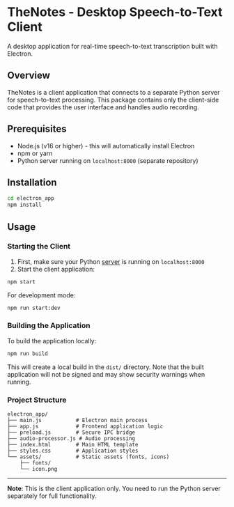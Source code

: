 # TheNotes - Desktop Speech-to-Text Client

A desktop application for real-time speech-to-text transcription built with Electron.

## Overview

TheNotes is a client application that connects to a separate Python server for speech-to-text processing. This package contains only the client-side code that provides the user interface and handles audio recording.

## Prerequisites

- Node.js (v16 or higher) - this will automatically install Electron
- npm or yarn
- Python server running on `localhost:8000` (separate repository)

## Installation

```bash
cd electron_app
npm install
```

## Usage

### Starting the Client

1. First, make sure your Python [server](../examples/server.py) is running on `localhost:8000`
2. Start the client application:
```bash
npm start
```

For development mode:
```bash
npm run start:dev
```

### Building the Application

To build the application locally:

```bash
npm run build
```

This will create a local build in the `dist/` directory. Note that the built application will not be signed and may show security warnings when running.

### Project Structure

```
electron_app/
├── main.js           # Electron main process
├── app.js            # Frontend application logic
├── preload.js        # Secure IPC bridge
├── audio-processor.js # Audio processing
├── index.html        # Main HTML template
├── styles.css        # Application styles
└── assets/           # Static assets (fonts, icons)
    ├── fonts/
    └── icon.png
```

---

**Note**: This is the client application only. You need to run the Python server separately for full functionality.